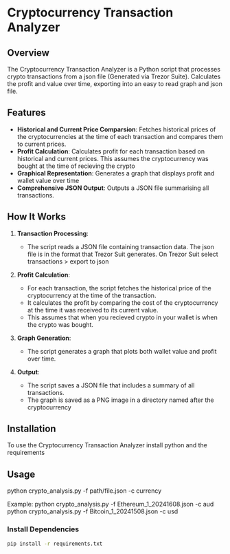 # Cryptocurrency Transaction Analyzer

## Overview

The Cryptocurrency Transaction Analyzer is a Python script that processes crypto transactions from a json file (Generated via Trezor Suite). Calculates the profit and value over time, exporting into an easy to read graph and json file.

## Features

- **Historical and Current Price Comparsion**: Fetches historical prices of the cryptocurrencies at the time of each transaction and compares them to current prices.
- **Profit Calculation**: Calculates profit for each transaction based on historical and current prices. This assumes the cryptocurrency was bought at the time of recieving the crypto
- **Graphical Representation**: Generates a graph that displays profit and wallet value over time
- **Comprehensive JSON Output**: Outputs a JSON file summarising all transactions.

## How It Works

1. **Transaction Processing**:
    - The script reads a JSON file containing transaction data. The json file is in the format that Trezor Suit generates. On Trezor Suit select transactions > export to json

2. **Profit Calculation**:
    - For each transaction, the script fetches the historical price of the cryptocurrency at the time of the transaction.
    - It calculates the profit by comparing the cost of the cryptocurrency at the time it was received to its current value.
    - This assumes that when you recieved crypto in your wallet is when the crypto was bought.

3. **Graph Generation**:
    - The script generates a graph that plots both wallet value and profit over time.

4. **Output**:
    - The script saves a JSON file that includes a summary of all transactions.
    - The graph is saved as a PNG image in a directory named after the cryptocurrency

## Installation

To use the Cryptocurrency Transaction Analyzer install python and the requirements

## Usage
python crypto_analysis.py -f path/file.json -c currency

Example:
python crypto_analysis.py -f Ethereum_1_20241608.json -c aud
python crypto_analysis.py -f Bitcoin_1_20241508.json -c usd



### Install Dependencies

```sh
pip install -r requirements.txt



